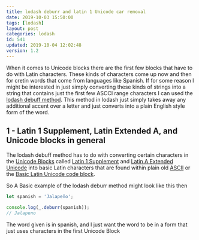 ```yaml
---
title: lodash deburr and latin 1 Unicode car removal
date: 2019-10-03 15:50:00
tags: [lodash]
layout: post
categories: lodash
id: 541
updated: 2019-10-04 12:02:48
version: 1.2
---
```


When it comes to Unicode blocks there are the first few blocks that have to do with Latin characters. These kinds of characters come up now and then for cretin words that come from languages like Spanish. If for some reason I might be interested in just simply converting these kinds of strings into a string that contains just the first few ASCCI range characters I can used the [lodash debuff method](https://lodash.com/docs/4.17.15#deburr). This method in lodash just simply takes away any additional accent over a letter and just converts into a plain English style form of the word.

<!-- more -->

## 1 - Latin 1 Supplement, Latin Extended A, and Unicode blocks in general

The lodash debuff method has to do with converting certain characters in the [Unicode Blocks](https://en.wikipedia.org/wiki/Unicode_block) called [Latin 1 Supplement](https://en.wikipedia.org/wiki/Latin-1_Supplement_(Unicode_block)#Character_table) and [Latin A Extended Unicode](https://en.wikipedia.org/wiki/Latin_Extended-A) into basic Latin characters that are found within plain old [ASCII](https://en.wikipedia.org/wiki/ASCII) or the [Basic Latin Unicode code block](https://en.wikipedia.org/wiki/Basic_Latin_(Unicode_block)).


So A Basic example of the lodash deburr method might look like this then

```js
let spanish = 'Jalapeño';
 
console.log(_.deburr(spanish));
// Jalapeno
```

The word given is in spanish, and I just want the word to be in a form that just uses characters in the first Unicode Block